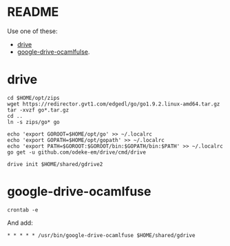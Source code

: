 # README

Use one of these:
- [drive](https://github.com/odeke-em/drive)
- [google-drive-ocamlfulse](https://github.com/astrada/google-drive-ocamlfuse).

# drive

```
cd $HOME/opt/zips
wget https://redirector.gvt1.com/edgedl/go/go1.9.2.linux-amd64.tar.gz
tar -xvzf go*.tar.gz
cd ..
ln -s zips/go* go

echo 'export GOROOT=$HOME/opt/go' >> ~/.localrc
echo 'export GOPATH=$HOME/opt/gopath' >> ~/.localrc
echo 'export PATH=$GOROOT:$GOROOT/bin:$GOPATH/bin:$PATH' >> ~/.localrc
go get -u github.com/odeke-em/drive/cmd/drive

drive init $HOME/shared/gdrive2
```


# google-drive-ocamlfuse

```
crontab -e
```
And add: 
```
* * * * * /usr/bin/google-drive-ocamlfuse $HOME/shared/gdrive
```

